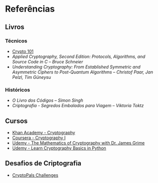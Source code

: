 # Referências

## Livros

### Técnicos

- [Crypto 101](https://www.crypto101.io/)
- _Applied Cryptography, Second Edition: Protocols, Algorithms, and Source Code in C_ – _Bruce Schneier_
- _Understanding Cryptography: From Established Symmetric and Asymmetric Ciphers to Post-Quantum Algorithms_ – _Christof Paar, Jan Pelzl, Tim Güneysu_

### Históricos

- _O Livro dos Códigos_ – _Simon Singh_
- _Criptografia - Segredos Embalados para Viagem_ – _Viktoria Toktz_

## Cursos

- [Khan Academy - Cryptography](https://www.khanacademy.org/computing/computer-science/cryptography)
- [Coursera - Cryptography I](https://www.coursera.org/learn/crypto)
- [Udemy - The Mathematics of Cryptography with Dr. James Grime](https://www.udemy.com/course/the-mathematics-of-cryptography-with-dr-james-grime)
- [Udemy - Learn Cryptography Basics in Python](https://www.udemy.com/course/learn-cryptography-basics-in-python/)

## Desafios de Criptografia

- [CryptoPals Challenges](https://cryptopals.com/)
